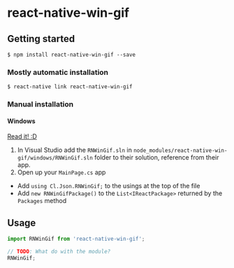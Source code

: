 
# react-native-win-gif

## Getting started

`$ npm install react-native-win-gif --save`

### Mostly automatic installation

`$ react-native link react-native-win-gif`

### Manual installation


#### Windows
[Read it! :D](https://github.com/ReactWindows/react-native)

1. In Visual Studio add the `RNWinGif.sln` in `node_modules/react-native-win-gif/windows/RNWinGif.sln` folder to their solution, reference from their app.
2. Open up your `MainPage.cs` app
  - Add `using Cl.Json.RNWinGif;` to the usings at the top of the file
  - Add `new RNWinGifPackage()` to the `List<IReactPackage>` returned by the `Packages` method


## Usage
```javascript
import RNWinGif from 'react-native-win-gif';

// TODO: What do with the module?
RNWinGif;
```
  